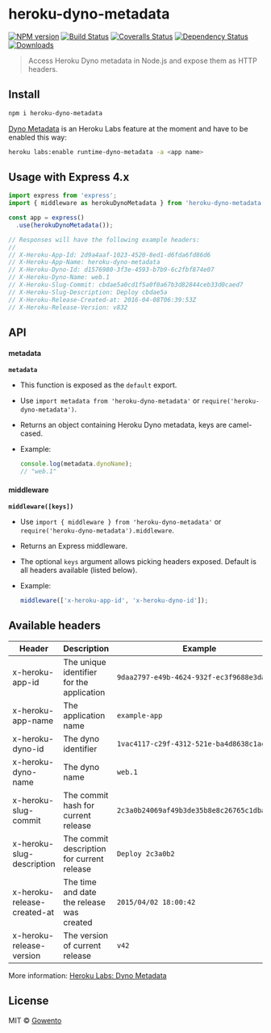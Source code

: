 # heroku-dyno-metadata

[![NPM version][npm-image]][npm-url]
[![Build Status][travis-image]][travis-url]
[![Coveralls Status][coveralls-image]][coveralls-url]
[![Dependency Status][depstat-image]][depstat-url]
[![Downloads][download-badge]][npm-url]

> Access Heroku Dyno metadata in Node.js and expose them as HTTP headers.

## Install

```sh
npm i heroku-dyno-metadata
```

[Dyno Metadata](https://devcenter.heroku.com/articles/dyno-metadata) is an Heroku Labs feature at the moment and have to be enabled this way:

```sh
heroku labs:enable runtime-dyno-metadata -a <app name>
```

## Usage with Express 4.x

```js
import express from 'express';
import { middleware as herokuDynoMetadata } from 'heroku-dyno-metadata';

const app = express()
  .use(herokuDynoMetadata());

// Responses will have the following example headers:
// 
// X-Heroku-App-Id: 2d9a4aaf-1023-4520-8ed1-d6fda6fd86d6
// X-Heroku-App-Name: heroku-dyno-metadata
// X-Heroku-Dyno-Id: d1576980-3f3e-4593-b7b9-6c2fbf874e07
// X-Heroku-Dyno-Name: web.1
// X-Heroku-Slug-Commit: cbdae5a0cd1f5a0f0a67b3d82844ceb33d0caed7
// X-Heroku-Slug-Description: Deploy cbdae5a
// X-Heroku-Release-Created-at: 2016-04-08T06:39:53Z
// X-Heroku-Release-Version: v832

```

## API

#### metadata
**`metadata`**

- This function is exposed as the `default` export.
- Use `import metadata from 'heroku-dyno-metadata'` or `require('heroku-dyno-metadata')`.
- Returns an object containing Heroku Dyno metadata, keys are camel-cased.
- Example:

  ```js
  console.log(metadata.dynoName);
  // "web.1"
  ```

#### middleware
**`middleware([keys])`**

- Use `import { middleware } from 'heroku-dyno-metadata'` or `require('heroku-dyno-metadata').middleware`.
- Returns an Express middleware.
- The optional `keys` argument allows picking headers exposed. Default is all headers available (listed below).
- Example:

  ```js
  middleware(['x-heroku-app-id', 'x-heroku-dyno-id']);
  ```

## Available headers

| Header        | Description   | Example   |
| ------------- |---------------|-----------|
| x-heroku-app-id | The unique identifier for the application | `9daa2797-e49b-4624-932f-ec3f9688e3da` |
| x-heroku-app-name | The application name | `example-app` |
| x-heroku-dyno-id | The dyno identifier | `1vac4117-c29f-4312-521e-ba4d8638c1ac` |
| x-heroku-dyno-name | The dyno name | `web.1` |
| x-heroku-slug-commit | The commit hash for current release | `2c3a0b24069af49b3de35b8e8c26765c1dba9ff0` |
| x-heroku-slug-description | The commit description for current release | `Deploy 2c3a0b2` |
| x-heroku-release-created-at | The time and date the release was created     | `2015/04/02 18:00:42` |
| x-heroku-release-version | The version of current release | `v42` |

More information: [Heroku Labs: Dyno Metadata](https://devcenter.heroku.com/articles/dyno-metadata)

## License

MIT © [Gowento](https://www.gowento.com)

[npm-url]: https://npmjs.org/package/heroku-dyno-metadata
[npm-image]: https://img.shields.io/npm/v/heroku-dyno-metadata.svg?style=flat-square

[travis-url]: https://travis-ci.org/gowento/heroku-dyno-metadata
[travis-image]: https://img.shields.io/travis/gowento/heroku-dyno-metadata.svg?style=flat-square

[coveralls-url]: https://coveralls.io/r/gowento/heroku-dyno-metadata
[coveralls-image]: https://img.shields.io/coveralls/gowento/heroku-dyno-metadata.svg?style=flat-square

[depstat-url]: https://david-dm.org/gowento/heroku-dyno-metadata
[depstat-image]: https://david-dm.org/gowento/heroku-dyno-metadata.svg?style=flat-square

[download-badge]: http://img.shields.io/npm/dm/heroku-dyno-metadata.svg?style=flat-square
